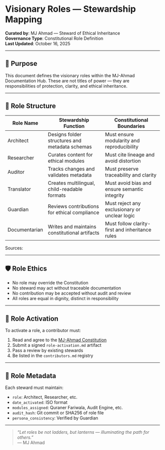 # Visionary Roles — Stewardship Mapping

**Curated by**: MJ Ahmad — Steward of Ethical Inheritance  
**Governance Type**: Constitutional Role Definition  
**Last Updated**: October 16, 2025

---

## 🧭 Purpose

This document defines the visionary roles within the MJ-Ahmad Documentation Hub. These are not titles of power — they are responsibilities of protection, clarity, and ethical inheritance.

---

## 🧱 Role Structure

| Role Name         | Stewardship Function                          | Constitutional Boundaries                     |
|-------------------|-----------------------------------------------|-----------------------------------------------|
| Architect         | Designs folder structures and metadata schemas| Must ensure modularity and reproducibility     |
| Researcher        | Curates content for ethical modules           | Must cite lineage and avoid distortion         |
| Auditor           | Tracks changes and validates metadata         | Must preserve traceability and clarity         |
| Translator        | Creates multilingual, child-readable formats  | Must avoid bias and ensure semantic integrity  |
| Guardian          | Reviews contributions for ethical compliance  | Must reject any exclusionary or unclear logic  |
| Documentarian     | Writes and maintains constitutional artifacts | Must follow clarity-first and inheritance rules|

Sources: 

---

## 🛡️ Role Ethics

- No role may override the Constitution  
- No steward may act without traceable documentation  
- No contribution may be accepted without audit and review  
- All roles are equal in dignity, distinct in responsibility

---

## 🔐 Role Activation

To activate a role, a contributor must:

1. Read and agree to the [MJ-Ahmad Constitution](../constitution.md)  
2. Submit a signed `role-activation.md` artifact  
3. Pass a review by existing stewards  
4. Be listed in the `contributors.md` registry

---

## 🧾 Role Metadata

Each steward must maintain:

- `role`: Architect, Researcher, etc.  
- `date_activated`: ISO format  
- `modules_assigned`: Quraner Fariwala, Audit Engine, etc.  
- `audit_hash`: Git commit or SHA256 of role file  
- `persona_consistency`: Verified by Guardian

---

> _“Let roles be not ladders, but lanterns — illuminating the path for others.”_  
> — MJ Ahmad


